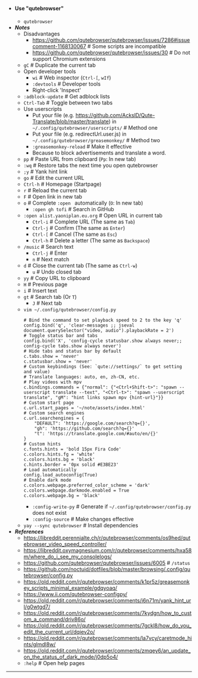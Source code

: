 - #### Use "qutebrowser"
    - `qutebrowser`
- ***Notes***
    - Disadvantages
        - https://github.com/qutebrowser/qutebrowser/issues/7286#issuecomment-1168130067 # Some scripts are incompatible
        - https://github.com/qutebrowser/qutebrowser/issues/30 # Do not support Chromium extensions
    - `gC` # Duplicate the current tab
    - Open developer tools
        - `wi` # Web inspector (`Ctrl-[`, `wIf`)
        - `:devtools` # Developer tools
        - Right-click 'Inspect'
    - `:adblock-update` # Get adblock lists
    - `Ctrl-Tab` # Toggle between two tabs
    - Use userscripts
        - Put your file (e.g. https://github.com/AckslD/Qute-Translate/blob/master/translate) in `~/.config/qutebrowser/userscripts/` # Method one
        - Put your file (e.g. redirectUrl.user.js) in `~/.config/qutebrowser/greasemonkey/` # Method two
        - `:greasemonkey-reload` # Make it effective
        - Because to block advertisements and translate a word.
    - `pp` # Paste URL from clipboard (`Pp`: In new tab)
    - `:wq` # Restore tabs the next time you open qutebrowser
    - `;y` # Yank hint link
    - `go` # Edit the current URL
    - `Ctrl-h` # Homepage (Startpage)
    - `r` # Reload the current tab
    - `F` # Open link in new tab
    - `o` # Complete `:open ` automatically (`O`: In new tab)
        - `:open gh tofi` # Search in GitHub
    - `:open alist.yaoniplan.eu.org` # Open URL in current tab
        - `Ctrl-i` # Complete URL (The same as `Tab`)
        - `Ctrl-j` # Confirm (The same as `Enter`)
        - `Ctrl-[` # Cancel (The same as `Esc`)
        - `Ctrl-h` # Delete a letter (The same as `Backspace`)
    - `/music` # Search text
        - `Ctrl-j` # Enter
        - `n` # Next match
    - `d` # Close the current tab (The same as `Ctrl-w`)
        - `u` # Undo closed tab
    - `yy` # Copy URL to clipboard
    - `H` # Previous page
    - `i` # Insert text
    - `gt` # Search tab (Or `T`)
        - `J` # Next tab
    - `vim ~/.config/qutebrowser/config.py`
      ```
      # Bind the command to set playback speed to 2 to the key 'q'
      config.bind('q', 'clear-messages ;; jseval document.querySelector("video, audio").playbackRate = 2')
      # Toggle status bar and tabs
      config.bind('X', 'config-cycle statusbar.show always never;; config-cycle tabs.show always never')
      # Hide tabs and status bar by default
      c.tabs.show = 'never'
      c.statusbar.show = 'never'
      # Custom keybindings (See: `qute://settings/` to get setting and value)
      # Translate languages: auto, en, zh-CN, etc.
      # Play videos with mpv
      c.bindings.commands = {"normal": {"<Ctrl+Shift-t>": "spawn --userscript translate --text", "<Ctrl-t>": "spawn --userscript translate", "gM": "hint links spawn mpv {hint-url}"}}
      # Custom start page
      c.url.start_pages = '~/note/assets/index.html'
      # Custom search engines
      c.url.searchengines = {
          "DEFAULT": 'https://google.com/search?q={}',
          "gh": 'https://github.com/search?q={}'
          "t": 'https://translate.google.com/#auto/en/{}'
      }
      # Custom hints
      c.fonts.hints = 'bold 15px Fira Code'
      c.colors.hints.fg = 'white'
      c.colors.hints.bg = 'black'
      c.hints.border = '0px solid #E3BE23'
      # Load automatically
      config.load_autoconfig(True)
      # Enable dark mode
      c.colors.webpage.preferred_color_scheme = 'dark'
      c.colors.webpage.darkmode.enabled = True
      c.colors.webpage.bg = 'black'
      ```
        - `:config-write-py` # Generate if `~/.config/qutebrowser/config.py` does not exist
        - `:config-source` # Make changes effective
    - `yay --sync qutebrowser` # Install dependencies
- ***References***
    - https://libreddit.perennialte.ch/r/qutebrowser/comments/os9hed/qutebrowser_video_speed_controller/
    - https://libreddit.oxymagnesium.com/r/qutebrowser/comments/hxa58m/where_do_i_see_my_consolelogs/
    - https://github.com/qutebrowser/qutebrowser/issues/6005 # `/status`
    - https://github.com/noctuid/dotfiles/blob/master/browsing/.config/qutebrowser/config.py
    - https://old.reddit.com/r/qutebrowser/comments/k1pr5z/greasemonkey_scripts_minimal_example/gdqyoaq/
    - https://www.ii.com/qutebrowser-configpy/
    - https://old.reddit.com/r/qutebrowser/comments/i6n71m/yank_hint_url/g0wtgd7/
    - https://old.reddit.com/r/qutebrowser/comments/7kydgn/how_to_custom_a_command/driv86o/
    - https://old.reddit.com/r/qutebrowser/comments/7gckl8/how_do_you_edit_the_current_url/dqiev2o/
    - https://old.reddit.com/r/qutebrowser/comments/la7vcy/caretmode_hints/glmdl8w/
    - https://old.reddit.com/r/qutebrowser/comments/zmqey6/an_update_on_the_status_of_dark_mode/j0dp5o4/
    - `:help` # Open help pages
- ---
